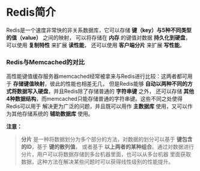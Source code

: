 Redis简介
=====================================================
Redis是一个速度非常快的非关系数据库，它可以存储 **键（key）与5种不同类型的值（value）** 之间的映射，
可以将存储在 **内存** 的键值对数据 **持久化到硬盘**，可以使用 **复制特性** 来扩展 **读性能**，
还可以使用 **客户端分片** 来扩展 **写性能**。

### Redis与Memcached的对比
高性能键值缓存服务器memcached经常被拿来与Redis进行比较：这两者都可用于 **存储键值映射**，彼此的性能也相差无几，
但是Redis能够 **自动以两种不同的方式将数据写入硬盘**，并且Redis除了存储普通的 **字符串键** 之外，
还可以存储 **其他4种数据结构**，而memcached只能存储普通的字符串键。这些不同之处使得Redis可以用于
解决更为广泛的问题，并且既可以用作 **主数据库** 使用，又可以作为其他存储系统的 **辅助数据库** 使用。

**注意：**
> **分片** 是一种将数据划分为多个部分的方法，对数据的划分可以基于 **键包含的ID**，基于 **键的散列值**，
> 或者基于 **以上两者的某种组合**。通过对数据进行分片，用户可以将数据存储到多台机器里面，也可以从多台机器
> 里面获取数据，这种方法在解决某些问题时可以获得线性级别的性能提升。
